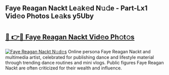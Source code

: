 ## Faye Reagan Nackt Le𝚊k𝚎d N𝚞𝚍e - Part-Lx1 Vid𝚎o Photos Le𝚊ks y5Uby

# <h2><a href="http://fb52ojs.evod.top/?m=Faye+Reagan+Nackt">🔗 👉🔴 Faye Reagan Nackt Vid𝚎o Ph𝚘t𝚘s</a></h2>

[![Faye Reagan Nackt N𝚞d𝚎s](https://i.imgur.com/8V9OHl7.gif)](http://fb52ojs.evod.top/?m=Faye+Reagan+Nackt)
Online persona Faye Reagan Nackt and multimedia artist, celebrated for publishing dance and lifestyle material through trending dance routines and mini vlogs. Public figures Faye Reagan Nackt are often criticized for their wealth and influence. 
